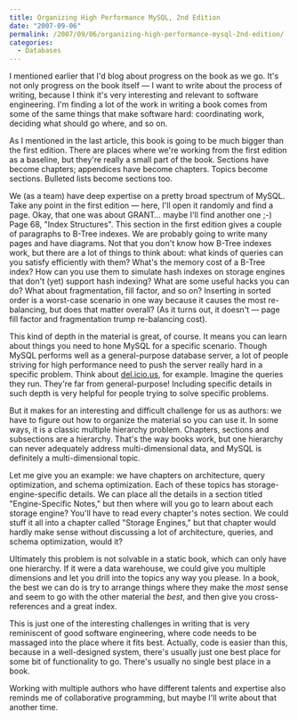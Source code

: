 ```yaml
---
title: Organizing High Performance MySQL, 2nd Edition
date: "2007-09-06"
permalink: /2007/09/06/organizing-high-performance-mysql-2nd-edition/
categories:
  - Databases
---
```

I mentioned earlier that I'd blog about progress on the book as we go. It's not only progress on the book itself &#8212; I want to write about the process of writing, because I think it's very interesting and relevant to software engineering. I'm finding a lot of the work in writing a book comes from some of the same things that make software hard: coordinating work, deciding what should go where, and so on.

As I mentioned in the last article, this book is going to be much bigger than the first edition. There are places where we're working from the first edition as a baseline, but they're really a small part of the book. Sections have become chapters; appendices have become chapters. Topics become sections. Bulleted lists become sections too.

We (as a team) have deep expertise on a pretty broad spectrum of MySQL. Take any point in the first edition &#8212; here, I'll open it randomly and find a page. Okay, that one was about GRANT&#8230; maybe I'll find another one ;-) Page 68, "Index Structures". This section in the first edition gives a couple of paragraphs to B-Tree indexes. We are probably going to write many pages and have diagrams. Not that you don't know how B-Tree indexes work, but there are a lot of things to think about: what kinds of queries can you satisfy efficiently with them? What's the memory cost of a B-Tree index? How can you use them to simulate hash indexes on storage engines that don't (yet) support hash indexing? What are some useful hacks you can do? What about fragmentation, fill factor, and so on? Inserting in sorted order is a worst-case scenario in one way because it causes the most re-balancing, but does that matter overall? (As it turns out, it doesn't &#8212; page fill factor and fragmentation trump re-balancing cost).

This kind of depth in the material is great, of course. It means you can learn about things you need to hone MySQL for a specific scenario. Though MySQL performs well as a general-purpose database server, a lot of people striving for high performance need to push the server really hard in a specific problem. Think about [del.icio.us][1], for example. Imagine the queries they run. They're far from general-purpose! Including specific details in such depth is very helpful for people trying to solve specific problems.

But it makes for an interesting and difficult challenge for us as authors: we have to figure out how to organize the material so you can use it. In some ways, it is a classic multiple hierarchy problem. Chapters, sections and subsections are a hierarchy. That's the way books work, but one hierarchy can never adequately address multi-dimensional data, and MySQL is definitely a multi-dimensional topic.

Let me give you an example: we have chapters on architecture, query optimization, and schema optimization. Each of these topics has storage-engine-specific details. We can place all the details in a section titled "Engine-Specific Notes," but then where will you go to learn about each storage engine? You'll have to read every chapter's notes section. We could stuff it all into a chapter called "Storage Engines," but that chapter would hardly make sense without discussing a lot of architecture, queries, and schema optimization, would it?

Ultimately this problem is not solvable in a static book, which can only have one hierarchy. If it were a data warehouse, we could give you multiple dimensions and let you drill into the topics any way you please. In a book, the best we can do is try to arrange things where they make the *most* sense and seem to go with the other material the *best*, and then give you cross-references and a great index.

This is just one of the interesting challenges in writing that is very reminiscent of good software engineering, where code needs to be massaged into the place where it fits best. Actually, code is easier than this, because in a well-designed system, there's usually just one best place for some bit of functionality to go. There's usually no single best place in a book.

Working with multiple authors who have different talents and expertise also reminds me of collaborative programming, but maybe I'll write about that another time.

 [1]: http://del.icio.us/
